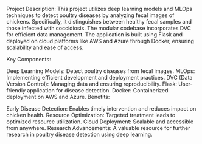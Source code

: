 Project Description:
This project utilizes deep learning models and MLOps techniques to detect poultry diseases by analyzing fecal images of chickens. Specifically, it distinguishes between healthy fecal samples and those infected with coccidiosis. The modular codebase incorporates DVC for efficient data management. The application is built using Flask and deployed on cloud platforms like AWS and Azure through Docker, ensuring scalability and ease of access.

Key Components:

Deep Learning Models: Detect poultry diseases from fecal images.
MLOps: Implementing efficient development and deployment practices.
DVC (Data Version Control): Managing data and ensuring reproducibility.
Flask: User-friendly application for disease detection.
Docker: Containerized deployment on AWS and Azure.
Benefits:

Early Disease Detection: Enables timely intervention and reduces impact on chicken health.
Resource Optimization: Targeted treatment leads to optimized resource utilization.
Cloud Deployment: Scalable and accessible from anywhere.
Research Advancements: A valuable resource for further research in poultry disease detection using deep learning.




